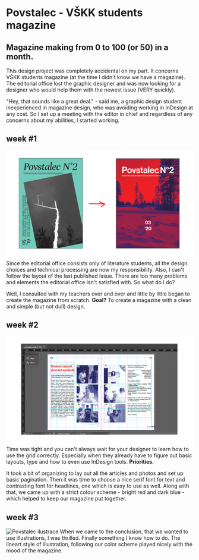 # Povstalec - VŠKK students magazine
## Magazine making from 0 to 100 (or 50) in a month.
This design project was completely accidental on my part. It concerns VŠKK students magazine (at the time I didn't know we have a magazine). The editorial office lost the graphic designer and was now looking for a designer who would help them with the newest issue (VERY quickly). 

"Hey, that sounds like a great deal." - said me, a graphic design student inexperienced in magazine design, who was avoiding working in InDesign at any cost. So I set up a meeting with the editor in chief and regardless of any concerns about my abilities, I started working.
## week #1
![Povstalec starter point](img/povstalec1.png)
Since the editorial office consists only of literature students, all the design choices and technical processing are now my responsibility. Also, I can't follow the layout of the last published issue. There are too many problems and elements the editorial office isn't satisfied with. So what do I do?

Well, I consulted with my teachers over and over and little by little began to create the magazine from scratch. **Goal?** To create a magazine with a clean and simple (but not dull) design.

## week #2
![Povstalec grid](img/povstalec2.png)
Time was tight and you can't always wait for your designer to learn how to use the grid correctly. Especially when they already have to figure out basic layouts, type and how to even use InDesign tools. **Priorities.** 

It took a bit of organizing to lay out all the articles and photos and set up basic pagination. Then it was time to choose a nice serif font for text and contrasting font for headlines, one which is easy to use as well. Along with that, we came up with a strict colour scheme - bright red and dark blue - which helped to keep our magazine put together.

## week #3
![Povstalec ilustrace](img/)
When we came to the conclusion, that we wanted to use illustrations, I was thrilled. Finally something I know how to do. The lineart style of illustration, following our color scheme played nicely with the mood of the magazine.
